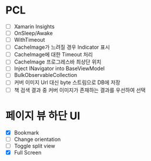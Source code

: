 # PCL
- [ ] Xamarin Insights
- [ ] OnSleep/Awake
- [ ] WithTimeout
- [ ] CacheImage가 느려질 경우 Indicator 표시
- [ ] CacheImage에 대한 Timeout 처리
- [ ] CacheImage 프로그레스바 최상단 위치
- [ ] Inject INavigator into BaseViewModel
- [ ] BulkObservableCollection
- [ ] 커버 이미지 Url 대신 byte 스트림으로 DB에 저장
- [ ] 책 검색 결과 중 커버 이미지가 존재하는 결과를 우선하여 선택

# 페이지 뷰 하단 UI
- [x] Bookmark
- [ ] Change orientation
- [ ] Toggle split view
- [x] Full Screen
